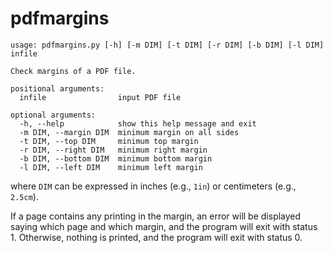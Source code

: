 # pdfmargins

```
usage: pdfmargins.py [-h] [-m DIM] [-t DIM] [-r DIM] [-b DIM] [-l DIM] infile

Check margins of a PDF file.

positional arguments:
  infile                input PDF file

optional arguments:
  -h, --help            show this help message and exit
  -m DIM, --margin DIM  minimum margin on all sides
  -t DIM, --top DIM     minimum top margin
  -r DIM, --right DIM   minimum right margin
  -b DIM, --bottom DIM  minimum bottom margin
  -l DIM, --left DIM    minimum left margin
```

where `DIM` can be expressed in inches (e.g., `1in`) or centimeters
(e.g., `2.5cm`).

If a page contains any printing in the margin, an error will be
displayed saying which page and which margin, and the program will
exit with status 1. Otherwise, nothing is printed, and the program
will exit with status 0.
